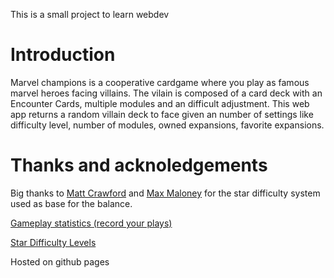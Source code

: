 This is a small project to learn webdev 

# Introduction

Marvel champions is a cooperative cardgame where you play as famous marvel heroes facing villains. The vilain is composed of a card deck with an Encounter Cards, multiple modules and an difficult adjustment. This web app returns a random villain deck to face given an number of settings like difficulty level, number of modules, owned expansions, favorite expansions.

# Thanks and acknoledgements 

Big thanks to  [Matt Crawford](https://boardgamegeek.com/user/gatchaman) and [Max Maloney](https://boardgamegeek.com/user/Dormammu) for the star difficulty system used as base for the balance. 

[Gameplay statistics (record your plays)](https://boardgamegeek.com/thread/2335981/gameplay-statistics-record-your-plays)

[Star Difficulty Levels](https://boardgamegeek.com/thread/2438111/star-difficulty-levels)

Hosted on github pages 
